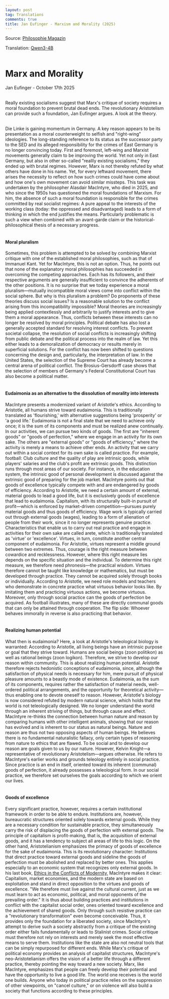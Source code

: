 ```yaml
---
layout: post
tag: Translations
comments: true
title: Jan Eufinger - Marxism and Morality (2025)
---
```


Source: [Philosophie Magazin](https://www.philomag.de/artikel/marx-und-die-moral)

Translation: [Qwen3-4B](/en/machine-translation)
<br><br>

# Marx and Morality

Jan Eufinger - October 17th 2025
<br><br>

Really existing socialisms suggest that Marx's critique of society requires a moral foundation to prevent brutal dead ends. The revolutionary Aristotelism can provide such a foundation, Jan Eufinger argues. A look at the theory.
<br><br>

Die Linke is gaining momentum in Germany. A key reason appears to be its presentation as a moral counterweight to selfish and "right-wing" ideologies. The long-standing reference to its status as the successor party to the SED and its alleged responsibility for the crimes of East Germany is no longer convincing today. First and foremost, left-wing and Marxist movements generally claim to be improving the world. Yet not only in East Germany, but also in other so-called "reallly existing socialisms," they ended up with brutal regimes. However, Marx is not thereby refuted by what others have done in his name. Yet, for every leftward movement, there arises the necessity to reflect on how such crimes could have come about and how one's own movement can avoid similar missteps. This task was undertaken by the philosopher Alasdair MacIntyre, who died in 2025, and who since the 1950s has questioned the moral foundations of Marxism. For him, the absence of such a moral foundation is responsible for the crimes committed by real socialist regimes: A pure appeal to the interests of the working class (today: the oppressed and disadvantaged) leads to a form of thinking in which the end justifies the means. Particularly problematic is such a view when combined with an avant-garde claim or the historical-philosophical thesis of a necessary progress.
<br><br>

#### Moral pluralism

Sometimes, this problem is attempted to be solved by combining Marxist critique with one of the established moral philosophies, such as that of Immanuel Kant. Yet for MacIntyre, this is not an option. Thus, he points out that none of the explanatory moral philosophies has succeeded in overcoming the competing approaches. Each has its followers, and their respective arguments are generally insufficient to convince the adherents of the other positions. It is no surprise that we today experience a moral pluralism—mutually incompatible moral views come into conflict within the social sphere. But why is this pluralism a problem? Do proponents of these theories discuss social issues? Is a reasonable solution to the conflict arising from this incompatibility impossible? Moral theories are increasingly being applied contextlessly and arbitrarily to justify interests and to give them a moral appearance. Thus, conflicts between these interests can no longer be resolved by moral principles. Political debate has also lost a generally accepted standard for resolving interest conflicts. To prevent societal collapse, the resolution of social conflicts is increasingly shifting from public debate and the political process into the realm of law. Yet this either leads to a demoralization of democracy or results merely in superficial solutions. For the conflict has now been shifted to questions concerning the design and, particularly, the interpretation of law. In the United States, the selection of the Supreme Court has already become a central arena of political conflict. The Brosius-Gersdorff case shows that the selection of members of Germany's Federal Constitutional Court has also become a political matter.
<br><br>

#### Eudaimonia as an alternative to the dissolution of morality into interests

MacIntyre presents a modernized variant of Aristotle's ethics. According to Aristotle, all humans strive toward eudaimonia. This is traditionally translated as 'flourishing,' with alternative suggestions being 'prosperity' or 'a good life.' Eudaimonia is not a final state that we need to achieve only once; it is the sum of its components and must be realized anew continually. In our activities, we can pursue two kinds of goods. The first are "inherent goods" or "goods of perfection," where we engage in an activity for its own sake. The others are "external goods" or "goods of efficiency," where the activity is merely a means to achieve other ends. An activity that we carry out within a social context for its own sake is called practice. For example, football: Club culture and the quality of play are intrinsic goods, while players' salaries and the club's profit are extrinsic goods. This distinction runs through most areas of our society. For instance, in the education system, the intrinsic good of personal development is discussed against the extrinsic good of preparing for the job market. MacIntyre points out that goods of excellence typically compete with and are endangered by goods of efficiency. According to Aristotle, we need a certain amount of external, material goods to lead a good life, but it is exclusively goods of excellence that lead to eudaimonia. Capitalism, with its structurally built-in pursuit of profit—which is enforced by market-driven competition—pursues purely material goods and thus goods of efficiency. Wage work is typically carried out through external goods (wages), leading to a form of alienation of people from their work, since it no longer represents genuine practice. Characteristics that enable us to carry out real practice and engage in activities for their own sake are called arete, which is traditionally translated as 'virtue' or 'excellence'. Virtues, in turn, constitute another central component of eudaimonia. For Aristotle, virtues represent a middle ground between two extremes. Thus, courage is the right measure between cowardice and recklessness. However, where this right measure lies depends on the specific situation and the individual. To determine this right measure, we therefore need phronesis—the practical wisdom. Virtues therefore cannot be taught like knowledge or mathematics, but must be developed through practice. They cannot be acquired solely through books or individually. According to Aristotle, we need role models and teachers who demonstrate in concrete practice what virtuous behavior looks like. By imitating them and practicing virtuous actions, we become virtuous. Moreover, only through social practice can the goods of perfection be acquired. As football illustrates, many of these are directly communal goods that can only be attained through cooperation. The flip side: Whoever behaves immorally in reverse is also practicing that behavior.
<br><br>

#### Realizing human potential

What then is eudaimonia? Here, a look at Aristotle's teleological biology is warranted: According to Aristotle, all living beings have an intrinsic purpose or goal that they strive toward. Humans are social beings (zoon politikon) as well as rational beings (zoon logikon). Therefore, we strive to develop our reason within community. This is about realizing human potential. Aristotle therefore rejects hedonistic conceptions of eudaimonia, since, although the satisfaction of physical needs is necessary for him, mere pursuit of physical pleasure amounts to a beastly mode of existence. Eudaimonia, as the sum of its components, requires rather the satisfaction of material needs, well-ordered political arrangements, and the opportunity for theoretical activity—thus enabling one to devote oneself to reason. However, Aristotle's biology is now considered refuted by modern natural science, which holds that the world is not teleologically designed. We no longer understand the world through an inherent striving of things, but through cause and effect. MacIntyre re-thinks the connection between human nature and reason by comparing humans with other intelligent animals, showing that our reason has evolved and is inherent to our status as natural beings. Nature and reason are thus not two opposing aspects of human beings. He believes there is no fundamental naturalistic fallacy, only certain types of reasoning from nature to ethics that are flawed. To be social and to develop our reason are goals given to us by our nature. However, Kelvin Knight—a representative of revolutionary Aristotelism—argues otherwise. He refers to MacIntyre's earlier works and grounds teleology entirely in social practice. Since practice is an end in itself, oriented toward its inherent (communal) goods of perfection, it already possesses a teleological form. In our social practice, we therefore set ourselves the goals according to which we orient our lives.
<br><br>

#### Goods of excellence

Every significant practice, however, requires a certain institutional framework in order to be able to endure. Institutions are, however, bureaucratic structures oriented solely towards external goods. While they are a necessary condition for sustainable practice, they simultaneously carry the risk of displacing the goods of perfection with external goods. The principle of capitalism is profit-making, that is, the acquisition of external goods, and it has a tendency to subject all areas of life to this logic. On the other hand, Aristotelianism emphasizes the primacy of goods of excellence for the sake of eudaimonia. This is its revolutionary character: Institutions that direct practice toward external goods and sideline the goods of perfection must be abolished and replaced by better ones. This applies especially to an economic system that recognizes only external goods. In his last book, [Ethics in the Conflicts of Modernity](https://libgen.li/ads.php?md5=af24dcda33150243900bde0745a5b539), MacIntyre makes it clear: Capitalism, market economies, and the modern state are based on exploitation and stand in direct opposition to the virtues and goods of excellence. "We therefore must live against the cultural current, just as we must learn to act as economic, political, and moral opponents of the prevailing order." It is thus about building practices and institutions in conflict with the capitalist social order, ones oriented toward excellence and the achievement of shared goods. Only through such resistive practice can a "revolutionary transformation" even become conceivable. Thus, it provides only the foundation for a liberated society, since MacIntyre's attempt to derive such a society abstractly from a critique of the existing order either fails fundamentally or leads to Stalinist crimes. Social critique must therefore not rely on interests and merely seek the most effective means to serve them. Institutions like the state are also not neutral tools that can be simply repurposed for different ends. While Marx's critique of political economy provides an analysis of capitalist structures, MacIntyre's neo-Aristotelianism offers the vision of a better life through a different practice, thereby pointing the way toward a new society. Marx, like MacIntyre, emphasizes that people can freely develop their potential and have the opportunity to live a good life. The world one receives is the world one builds. Anyone who today in political practice relies on the suppression of other viewpoints, on "cancel culture," or on violence will also build a society that functions according to these principles.